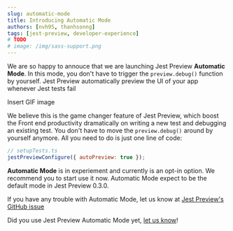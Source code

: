 ```yaml
---
slug: automatic-mode
title: Introducing Automatic Mode
authors: [nvh95, thanhsonng]
tags: [jest-preview, developer-experience]
# TODO
# image: /img/sass-support.png
---
```


<!-- Draft -->

We are so happy to annouce that we are launching Jest Preview **Automatic Mode**. In this mode, you don't have to trigger the `preview.debug()` function by yourself. Jest Preview automatically preview the UI of your app whenever Jest tests fail

Insert GIF image

We believe this is the game changer feature of Jest Preview, which boost the Front end productivity dramatically on writing a new test and debugging an existing test. You don't have to move the `preview.debug()` around by yourself anymore. All you need to do is just one line of code:

```js
// setupTests.ts
jestPreviewConfigure({ autoPreview: true });
```

**Automatic Mode** is in experiement and currently is an opt-in option. We recommend you to start use it now. Automatic Mode expect to be the default mode in Jest Preview 0.3.0.

If you have any trouble with Automatic Mode, let us know at [Jest Preview's GitHub issue](https://github.com/nvh95/jest-preview/issues/new?assignees=&labels=&template=bug_report.md&title=)

Did you use Jest Preview Automatic Mode yet, [let us know](https://twitter.com/intent/tweet?text=I%20used%20Jest%20Preview%20Automatic%20Mode%20and%20it%27s%20awesome!%20%23jestpreview)!
